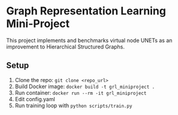 # Graph Representation Learning Mini-Project
This project implements and benchmarks virtual node UNETs as an improvement to Hierarchical Structured Graphs.

## Setup
1. Clone the repo: `git clone <repo_url>`
2. Build Docker image: `docker build -t grl_miniproject .`
3. Run container: `docker run --rm -it grl_miniproject`
4. Edit config.yaml
5. Run training loop with `python scripts/train.py`